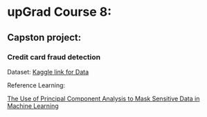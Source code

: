 # upGrad Course 8:

## Capston project:

### Credit card fraud detection

Dataset:
[Kaggle link for Data](https://www.kaggle.com/datasets/mlg-ulb/creditcardfraud)


Reference Learning:

[The Use of Principal Component Analysis to Mask Sensitive Data in Machine Learning](https://medium.com/lizuna/beacon-the-use-of-principal-components-analysis-to-mask-sensitive-data-in-machine-learning-7904b01445d0)